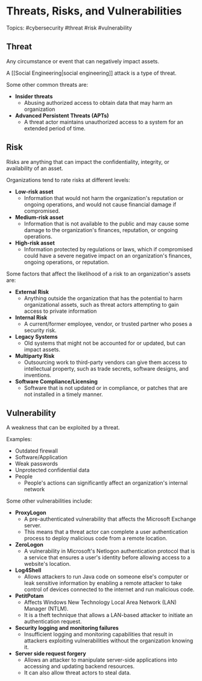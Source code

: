 # Threats, Risks, and Vulnerabilities

Topics: #cybersecurity #threat #risk #vulnerability

## Threat

Any circumstance or event that can negatively impact assets.

A [[Social Engineering|social engineering]] attack is a type of threat.

Some other common threats are:
- **Insider threats**
	- Abusing authorized access to obtain data that may harm an organization
- **Advanced Persistent Threats (APTs)**
	- A threat actor maintains unauthorized access to a system for an extended period of time.

## Risk

Risks are anything that can impact the confidentiality, integrity, or availability of an asset.

Organizations tend to rate risks at different levels:

- **Low-risk asset**
	- Information that would not harm the organization's reputation or ongoing operations, and would not cause financial damage if compromised.
- **Medium-risk asset**
	- Information that is not available to the public and may cause some damage to the organization's finances, reputation, or ongoing operations.
- **High-risk asset**
	- Information protected by regulations or laws, which if compromised could have a severe negative impact on an organization's finances, ongoing operations, or reputation.

Some factors that affect the likelihood of a risk to an organization's assets are:
- **External Risk**
	- Anything outside the organization that has the potential to harm organizational assets, such as threat actors attempting to gain access to private information
- **Internal Risk**
	- A current/former employee, vendor, or trusted partner who poses a security risk.
- **Legacy Systems**
	- Old systems that might not be accounted for or updated, but can impact assets.
- **Multiparty Risk**
	- Outsourcing work to third-party vendors can give them access to intellectual property, such as trade secrets, software designs, and inventions.
- **Software Compliance/Licensing**
	- Software that is not updated or in compliance, or patches that are not installed in a timely manner.

## Vulnerability

A weakness that can be exploited by a threat.

Examples:
- Outdated firewall
- Software/Application
- Weak passwords
- Unprotected confidential data
- People
	- People's actions can significantly affect an organization's internal network

Some other vulnerabilities include:
- **ProxyLogon**
	- A pre-authenticated vulnerability that affects the Microsoft Exchange server.
	- This means that a threat actor can complete a user authentication process to deploy malicious code from a remote location.
- **ZeroLogon**
	- A vulnerability in Microsoft's Netlogon authentication protocol that is a service that ensures a user's identity before allowing access to a website's location.
- **Log4Shell**
	- Allows attackers to run Java code on someone else's computer or leak sensitive information by enabling a remote attacker to take control of devices connected to the internet and run malicious code.
- **PetitPotam**
	- Affects Windows New Technology Local Area Network (LAN) Manager (NTLM).
	- It is a theft technique that allows a LAN-based attacker to initiate an authentication request.
- **Security logging and monitoring failures**
	- Insufficient logging and monitoring capabilities that result in attackers exploiting vulnerabilities without the organization knowing it.
- **Server side request forgery**
	- Allows an attacker to manipulate server-side applications into accessing and updating backend resources.
	- It can also allow threat actors to steal data.